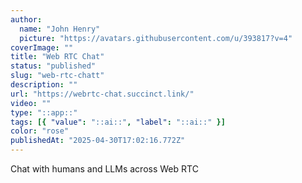 ```yaml
---
author:
  name: "John Henry"
  picture: "https://avatars.githubusercontent.com/u/393817?v=4"
coverImage: ""
title: "Web RTC Chat"
status: "published"
slug: "web-rtc-chatt"
description: ""
url: "https://webrtc-chat.succinct.link/"
video: ""
type: "::app::"
tags: [{ "value": "::ai::", "label": "::ai::" }]
color: "rose"
publishedAt: "2025-04-30T17:02:16.772Z"
---
```


Chat with humans and LLMs across Web RTC
